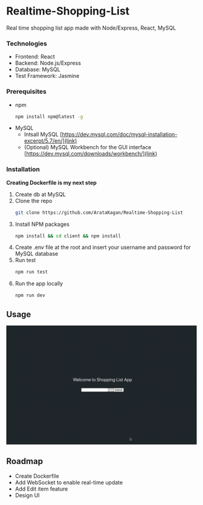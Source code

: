 # Realtime-Shopping-List
Real time shopping list app made with Node/Express, React, MySQL 

### Technologies
- Frontend: React 
- Backend: Node.js/Express 
- Database: MySQL
- Test Framework: Jasmine 

### Prerequisites

* npm
  ```sh
  npm install npm@latest -g
  ```
* MySQL
  - Intsall MySQL [https://dev.mysql.com/doc/mysql-installation-excerpt/5.7/en/](link)
  - (Optional) MySQL Workbench for the GUI interface [https://dev.mysql.com/downloads/workbench/](link)
 
### Installation

**Creating Dockerfile is my next step**

1. Create db at MySQL 
2. Clone the repo
   ```sh
   git clone https://github.com/ArataKagan/Realtime-Shopping-List
   ```
3. Install NPM packages 
   ```sh
   npm install && cd client && npm install 
   ```
4. Create .env file at the root and insert your username and password for MySQL database
5. Run test
   ```sh
   npm run test
   ```
5. Run the app locally 
   ```sh
   npm run dev
   ```

<!-- USAGE EXAMPLES -->
## Usage

![caption](https://github.com/ArataKagan/Realtime-Shopping-List/blob/master/shopping-list-app-recording.gif)


<!-- ROADMAP -->
## Roadmap

- Create Dockerfile 
- Add WebSocket to enable real-time update 
- Add Edit item feature
- Design UI
